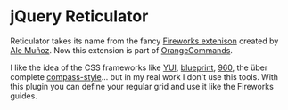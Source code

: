 jQuery Reticulator
==================

Reticulator takes its name from the fancy [Fireworks extenison](http://sofanaranja.com/reticulator/) created by [Ale Muñoz](http://bomberstudios.com/). Now this extension is part of [OrangeCommands](http://bomberstudios.com/orangecommands).

I like the idea of the CSS frameworks like [YUI](http://developer.yahoo.com/yui/grids/), [blueprint](http://www.blueprintcss.org/), [960](http://960.gs/), the über complete [compass-style](http://compass-style.org/)... but in my real work I don't use this tools. With this plugin you can define your regular grid and use it like the Fireworks guides.

